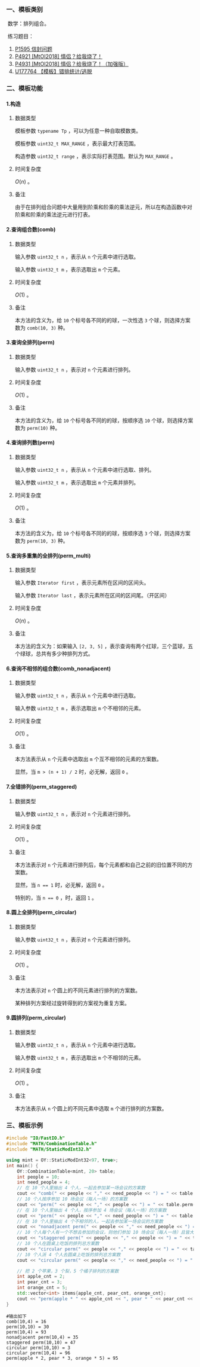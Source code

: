 ### 一、模板类别

​	数学：排列组合。

​	练习题目：

1. [P1595 信封问题](https://www.luogu.com.cn/problem/P1595)
2. [P4921 [MtOI2018] 情侣？给我烧了！](https://www.luogu.com.cn/problem/P4921)
3. [P4931 [MtOI2018] 情侣？给我烧了！（加强版）](https://www.luogu.com.cn/problem/P4931)
4. [U177764 【模板】错排统计/逃脱](https://www.luogu.com.cn/problem/U177764)

### 二、模板功能

#### 1.构造

1. 数据类型

   模板参数 `typename Tp` ，可以为任意一种自取模数类。

   模板参数 `uint32_t MAX_RANGE` ，表示最大打表范围。

   构造参数 `uint32_t range` ，表示实际打表范围。默认为 `MAX_RANGE` 。

2. 时间复杂度

   $O(n)$ 。

3. 备注

   由于在排列组合问题中大量用到阶乘和阶乘的乘法逆元，所以在构造函数中对阶乘和阶乘的乘法逆元进行打表。

#### 2.查询组合数(comb)

1. 数据类型

   输入参数 `uint32_t n` ，表示从 `n` 个元素中进行选取。

   输入参数 `uint32_t m` ，表示选取出 `m` 个元素。

2. 时间复杂度

   $O(1)$ 。
   
3. 备注

   本方法的含义为，给 `10` 个标号各不同的的球，一次性选 `3` 个球，则选择方案数为 `comb(10, 3)` 种。

#### 3.查询全排列(perm)

1. 数据类型

   输入参数 `uint32_t n` ，表示对 `n` 个元素进行排列。

2. 时间复杂度

   $O(1)$ 。
   
3. 备注

   本方法的含义为，给 `10` 个标号各不同的的球，按顺序选 `10` 个球，则选择方案数为 `perm(10)` 种。

#### 4.查询排列数(perm)

1. 数据类型

   输入参数 `uint32_t n` ，表示从 `n` 个元素中进行选取、排列。

   输入参数 `uint32_t m` ，表示选取出 `m` 个元素并排列。

2. 时间复杂度

   $O(1)$ 。
   
3. 备注

   本方法的含义为，给 `10` 个标号各不同的的球，按顺序选 `3` 个球，则选择方案数为 `perm(10, 3)` 种。

#### 5.查询多重集的全排列(perm_multi)

1. 数据类型

   输入参数 `Iterator first` ，表示元素所在区间的区间头。

   输入参数 `Iterator last` ，表示元素所在区间的区间尾。（开区间）

2. 时间复杂度

   $O(n)$ 。

3. 备注

   本方法的含义为：如果输入 `[2, 3, 5]` ，表示查询有两个红球，三个蓝球，五个绿球，总共有多少种排列方式。

#### 6.查询不相邻的组合数(comb_nonadjacent)

1. 数据类型

   输入参数 `uint32_t n` ，表示从 `n` 个元素中进行选取。

   输入参数 `uint32_t m` ，表示选取出 `m` 个不相邻的元素。

2. 时间复杂度

   $O(1)$ 。

3. 备注

   本方法表示从 `n` 个元素中选取出 `m` 个互不相邻的元素的方案数。
   
   显然，当 `m > (n + 1) / 2` 时，必无解，返回 `0` 。

#### 7.全错排列(perm_staggered)

1. 数据类型

   输入参数 `uint32_t n` ，表示对 `n` 个元素进行排列。

2. 时间复杂度

   $O(1)$ 。

3. 备注

   本方法表示对 `n` 个元素进行排列后，每个元素都和自己之前的旧位置不同的方案数。
   
   显然，当 `n == 1` 时，必无解，返回 `0` 。
   
   特别的，当 `n == 0` ，时，返回 `1` 。

#### 8.圆上全排列(perm_circular)

1. 数据类型

   输入参数 `uint32_t n` ，表示对 `n` 个元素进行排列。

2. 时间复杂度

   $O(1)$ 。

3. 备注

   本方法表示对 `n` 个圆上的不同元素进行排列的方案数。
   
   某种排列方案经过旋转得到的方案视为重复方案。

#### 9.圆排列(perm_circular)

1. 数据类型

   输入参数 `uint32_t n` ，表示从 `n` 个元素中进行选取。

   输入参数 `uint32_t m` ，表示选取出 `m` 个不相邻的元素。

2. 时间复杂度

   $O(1)$ 。

3. 备注

   本方法表示从 `n` 个圆上的不同元素中选取 `m` 个进行排列的方案数。

### 三、模板示例

```c++
#include "IO/FastIO.h"
#include "MATH/CombinationTable.h"
#include "MATH/StaticModInt32.h"

using mint = OY::StaticModInt32<97, true>;
int main() {
    OY::CombinationTable<mint, 20> table;
    int people = 10;
    int need_people = 4;
    // 在 10 个人里抽出 4 个人，一起去参加某一场会议的方案数
    cout << "comb(" << people << "," << need_people << ") = " << table.comb(people, need_people) << endl;
    // 10 个人按序参加 10 场会议（每人一场）的方案数
    cout << "perm(" << people << "," << people << ") = " << table.perm(people) << endl;
    // 在 10 个人里抽出 4 个人，按序参加 4 场会议（每人一场）的方案数
    cout << "perm(" << people << "," << need_people << ") = " << table.perm(people, need_people) << endl;
    // 在 10 个人里抽出 4 个不相邻的人，一起去参加某一场会议的方案数
    cout << "nonadjacent perm(" << people << "," << need_people << ") = " << table.comb_nonadjacent(people, need_people) << endl;
    // 10 个人每个人有一个不想去参加的会议，则他们参加 10 场会议（每人一场）且皆大欢喜的总方案数
    cout << "staggered perm(" << people << "," << people << ") = " << table.perm_staggered(people) << endl;
    // 10 个人在圆桌上吃饭的排列总方案数
    cout << "circular perm(" << people << "," << people << ") = " << table.perm_circular(people) << endl;
    // 10 个人派 4 个人去圆桌上吃饭的排列总方案数
    cout << "circular perm(" << people << "," << need_people << ") = " << table.perm_circular(people, need_people) << endl;

    // 把 2 个苹果，3 个梨，5 个橘子排列的方案数
    int apple_cnt = 2;
    int pear_cnt = 3;
    int orange_cnt = 5;
    std::vector<int> items{apple_cnt, pear_cnt, orange_cnt};
    cout << "perm(apple * " << apple_cnt << ", pear * " << pear_cnt << ", orange * " << orange_cnt << ") = " << table.perm_multi(items.begin(), items.end()) << endl;
}
```

```
#输出如下
comb(10,4) = 16
perm(10,10) = 30
perm(10,4) = 93
nonadjacent perm(10,4) = 35
staggered perm(10,10) = 47
circular perm(10,10) = 3
circular perm(10,4) = 96
perm(apple * 2, pear * 3, orange * 5) = 95

```

